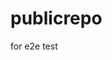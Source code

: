 # publicrepo
for e2e test




























































































































































































































































































































































































































































































































































































































































































































































































































































































































































































































































































































































































































































































































































































































































































































































































































































































































































































































































































































































































































































































































































































































































































































































































































